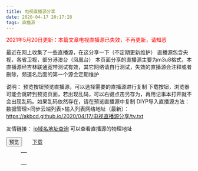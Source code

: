 ```yaml
---
title: 电视直播源分享
date: 2020-04-17 20:17:28
tags: 直播源
---
```

<font color=red>2021年5月20日更新：本篇文章电视直播源已失效，不再更新，请知悉</font>

最近在网上收集了一些直播源，在这分享一下（不定期更新维护）
直播源包含央视，各省卫视，部分港澳台（凤凰台）
本页面分享的直播源主要为m3u8格式，本直播源经吉林联通宽带测试有效，其它网络请自行测试，失效的直播源会注释或者删除，频道名后面的第一个源会定期维护
<!--more-->
说明：
预览按钮预览直播源，可以选择需要的直播源进行复制
下载按钮，浏览器可能会跳转到预览页面，若出现乱码，可以右键点击另存为，再用记事本打开就不会出现乱码。如果乱码依然存在，请在预览直播源中复制
DIYP导入直播源方法：
数据管理>同步云端列表>输入列表网络地址（最新）：https://akbcd.github.io/2020/04/17/电视直播源分享/tv.txt

友情链接：
[ip域名地址查询](https://www.ip138.com/) 可以查看直播源的物理地址

<div>
<button onclick="show()">预览</button>&emsp;&emsp;<a href="https://cdn.jsdelivr.net/gh/akbcd/akbcd.github.io@hexo/source/_posts/电视直播源分享/tv.txt" target="_blank">下载</a>
<figure class="highlight plain" >
<table><tbody><tr>
<td class="code">
<pre id="show"></pre>
</td>
</tr></tbody></table>
</figure>
<script type="text/javascript">
//读取txt文件
function load(name) {    
    let xhr = new XMLHttpRequest(),        
    okStatus = document.location.protocol === "file:" ? 0 : 200;    
    xhr.open('GET', name, false);    
    xhr.overrideMimeType("text/html;charset=utf-8");//默认为utf-8    
    xhr.send(null);    
    return xhr.status === okStatus ? xhr.responseText : null;
}
function show(){
    let text = load("tv.txt");
    //console.log(text);  //输出到浏览器控制器中 
    //document.write(text);  //打印在网页中 
    //document.write("<pre>"+text+"<pre/>")//解决txt的换行无法打印到网页上的问题
    document.getElementById("show").innerHTML=text;
}
</script>
</div>